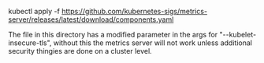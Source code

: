 kubectl apply -f https://github.com/kubernetes-sigs/metrics-server/releases/latest/download/components.yaml

The file in this directory has a modified parameter in the args for "--kubelet-insecure-tls", without this the metrics
server will not work unless additional security thingies are done on a cluster level.
